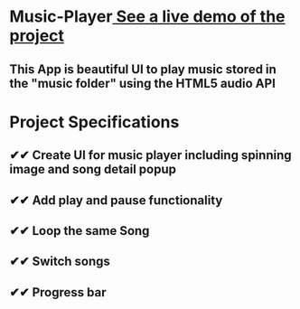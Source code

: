 # Music-Player[ See a live demo of the project](https://ahmed-roshdy-1.github.io/Music-Player/)
## This App is beautiful UI to play music stored in the "music folder" using the HTML5 audio API

##


##

# Project Specifications


##   ✔✔  Create UI for music player including spinning image and song detail popup
##   ✔✔  Add play and pause functionality
##   ✔✔  Loop the same Song 
##   ✔✔  Switch songs
##   ✔✔  Progress bar
